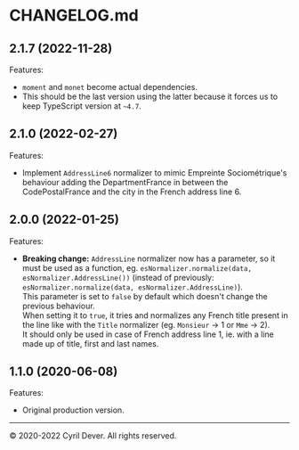 # CHANGELOG.md

## 2.1.7 (2022-11-28)

Features:

  - `moment` and `monet` become actual dependencies.
  - This should be the last version using the latter because it forces us to keep TypeScript version at `~4.7`.


## 2.1.0 (2022-02-27)

Features:

  - Implement `AddressLine6` normalizer to mimic Empreinte Sociométrique's behaviour adding the DepartmentFrance in between the CodePostalFrance and the city in the French address line 6.


## 2.0.0 (2022-01-25)

Features:

  - **Breaking change:** `AddressLine` normalizer now has a parameter, so it must be used as a function, eg. `esNormalizer.normalize(data, esNormalizer.AddressLine())` (instead of previously: `esNormalizer.normalize(data, esNormalizer.AddressLine)`). \
  This parameter is set to `false` by default which doesn't change the previous behaviour. \
  When setting it to `true`, it tries and normalizes any French title present in the line like with the `Title` normalizer (eg. `Monsieur` -> 1 or `Mme` -> 2). \
  It should only be used in case of French address line 1, ie. with a line made up of title, first and last names.


## 1.1.0 (2020-06-08)

Features:

  - Original production version.


<hr />
&copy; 2020-2022 Cyril Dever. All rights reserved.